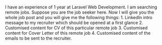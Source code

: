 I have an experience of 1 year at Laravel Web Development. I am searching remote jobs. Suppose you are the job seeker here. Now I will give you the whole job post and you will give me the following things: 1. LinkedIn intro message to my recruiter which should be opened at a first glance 2. Customised content for CV of this particular remote job 3. Customised content for Cover Letter of this remote job 4. Customised content of the emails to be sent to the recruiter.
